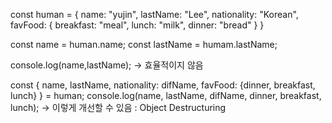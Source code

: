 const human = {
    name: "yujin",
    lastName: "Lee",
    nationality: "Korean",
    favFood: {
        breakfast: "meal",
        lunch: "milk",
        dinner: "bread"
    }
}

const name = human.name;
const lastName = humam.lastName;

console.log(name,lastName); 
-> 효율적이지 않음

const { name, lastName, nationality: difName, favFood: {dinner, breakfast, lunch} } = human;
console.log(name, lastName, difName, dinner, breakfast, lunch);
-> 이렇게 개선할 수 있음 : Object Destructuring